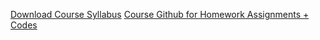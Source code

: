

[Download Course Syllabus](vogtQCSyllabus.pdf)
[Course Github for Homework Assignments + Codes](https://github.com/DrVogtster/CSCI769-QCPANDA)
